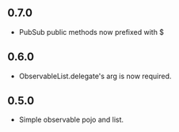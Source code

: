 ## 0.7.0

* PubSub public methods now prefixed with $

## 0.6.0

* ObservableList.delegate's arg is now required.

## 0.5.0

* Simple observable pojo and list.
  
